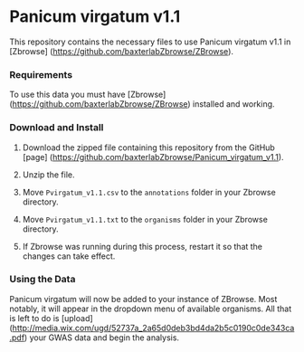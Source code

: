 # Panicum virgatum v1.1

This repository contains the necessary files to use Panicum virgatum v1.1 in [Zbrowse] (https://github.com/baxterlabZbrowse/ZBrowse).

### Requirements

To use this data you must have [Zbrowse] (https://github.com/baxterlabZbrowse/ZBrowse) installed and working.

### Download and Install

1. Download the zipped file containing this repository from the GitHub [page] (https://github.com/baxterlabZbrowse/Panicum_virgatum_v1.1).

2. Unzip the file.

3. Move `Pvirgatum_v1.1.csv` to the `annotations` folder in your Zbrowse directory.

4. Move `Pvirgatum_v1.1.txt` to the `organisms` folder in your Zbrowse directory.

5. If Zbrowse was running during this process, restart it so that the changes can take effect.

### Using the Data

Panicum virgatum will now be added to your instance of ZBrowse. Most notably, it will appear 
in the dropdown menu of available organisms. All that is left to do is [upload] (http://media.wix.com/ugd/52737a_2a65d0deb3bd4da2b5c0190c0de343ca.pdf)
your GWAS data and begin the analysis.
